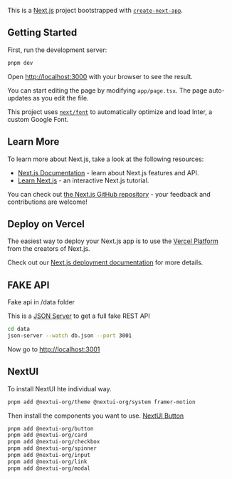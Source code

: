 This is a [Next.js](https://nextjs.org/) project bootstrapped with [`create-next-app`](https://github.com/vercel/next.js/tree/canary/packages/create-next-app).

## Getting Started

First, run the development server:

```bash
pnpm dev
```

Open [http://localhost:3000](http://localhost:3000) with your browser to see the result.

You can start editing the page by modifying `app/page.tsx`. The page auto-updates as you edit the file.

This project uses [`next/font`](https://nextjs.org/docs/basic-features/font-optimization) to automatically optimize and load Inter, a custom Google Font.

## Learn More

To learn more about Next.js, take a look at the following resources:

- [Next.js Documentation](https://nextjs.org/docs) - learn about Next.js features and API.
- [Learn Next.js](https://nextjs.org/learn) - an interactive Next.js tutorial.

You can check out [the Next.js GitHub repository](https://github.com/vercel/next.js/) - your feedback and contributions are welcome!

## Deploy on Vercel

The easiest way to deploy your Next.js app is to use the [Vercel Platform](https://vercel.com/new?utm_medium=default-template&filter=next.js&utm_source=create-next-app&utm_campaign=create-next-app-readme) from the creators of Next.js.

Check out our [Next.js deployment documentation](https://nextjs.org/docs/deployment) for more details.

## FAKE API

Fake api in /data folder

This is a [JSON Server](https://www.npmjs.com/package/json-server) to get a full fake REST API

```bash
cd data
json-server --watch db.json --port 3001
```

Now go to [http://localhost:3001](http://localhost:3001)

## NextUI

To install NextUI hte individual way.

```bash
pnpm add @nextui-org/theme @nextui-org/system framer-motion
```
Then install the components you want to use. [NextUI Button](https://nextui.org/docs/components/button)

```bash
pnpm add @nextui-org/button
pnpm add @nextui-org/card
pnpm add @nextui-org/checkbox
pnpm add @nextui-org/spinner
pnpm add @nextui-org/input
pnpm add @nextui-org/link
pnpm add @nextui-org/modal
```

